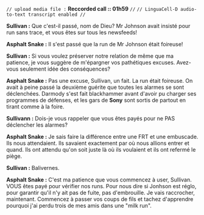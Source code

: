 ﻿`// upload media file :` **Reccorded call :: 01h59** `//`
`// LinguaCell-D audio-to-text transcript enabled //`

**Sullivan :** Que c'est-il passé, nom de Dieu? Mr Johnson avait insisté pour run sans trace, et vous êtes sur tous les newsfeeds!

**Asphalt Snake :** Il s'est passé que la run de Mr Johnson était foireuse!

**Sullivan :** Si vous voulez préserver notre relation de même que ma patience, je vous suggère de m'épargner vos pathétiques excuses. Avez-vous seulement idée des conséquences?

**Asphalt Snake :** Pas une excuse, Sullivan, un fait. La run était foireuse. On avait à peine passé la deuxième guérite que toutes les alarmes se sont déclenchées. Darmody s'est fait blackhammer avant d'avoir pu charger ses programmes de défenses, et les gars de **Sony** sont sortis de partout en tirant comme à la foire.

**Sullivann :** Dois-je vous rappeler que vous êtes payés pour ne PAS déclencher les alarmes?

**Asphalt Snake :** Je sais faire la différence entre une FRT et une embuscade. Ils nous attendaient. Ils savaient exactement par où nous allions entrer et quand. Ils ont attendu qu'on soit juste là où ils voulaient et ils ont refermé le piège. 

**Sullivan :** Balivernes.

**Asphalt Snake :**  C'est ma patience que vous commencez à user, Sullivan. VOUS êtes payé pour vérifier nos runs. Pour nous dire si Jonhson est réglo, pour garantir qu'il n'y ait pas de fuite, pas d'embrouille. Je vais raccrocher, maintenant. Commencez à passer vos coups de fils et tachez d'apprendre pourquoi j'ai perdu trois de mes amis dans une "milk run".